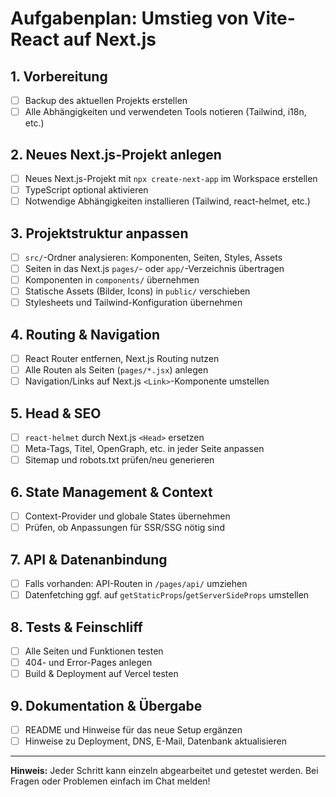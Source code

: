 # Aufgabenplan: Umstieg von Vite-React auf Next.js

## 1. Vorbereitung
- [ ] Backup des aktuellen Projekts erstellen
- [ ] Alle Abhängigkeiten und verwendeten Tools notieren (Tailwind, i18n, etc.)

## 2. Neues Next.js-Projekt anlegen
- [ ] Neues Next.js-Projekt mit `npx create-next-app` im Workspace erstellen
- [ ] TypeScript optional aktivieren
- [ ] Notwendige Abhängigkeiten installieren (Tailwind, react-helmet, etc.)

## 3. Projektstruktur anpassen
- [ ] `src/`-Ordner analysieren: Komponenten, Seiten, Styles, Assets
- [ ] Seiten in das Next.js `pages/`- oder `app/`-Verzeichnis übertragen
- [ ] Komponenten in `components/` übernehmen
- [ ] Statische Assets (Bilder, Icons) in `public/` verschieben
- [ ] Stylesheets und Tailwind-Konfiguration übernehmen

## 4. Routing & Navigation
- [ ] React Router entfernen, Next.js Routing nutzen
- [ ] Alle Routen als Seiten (`pages/*.jsx`) anlegen
- [ ] Navigation/Links auf Next.js `<Link>`-Komponente umstellen

## 5. Head & SEO
- [ ] `react-helmet` durch Next.js `<Head>` ersetzen
- [ ] Meta-Tags, Titel, OpenGraph, etc. in jeder Seite anpassen
- [ ] Sitemap und robots.txt prüfen/neu generieren

## 6. State Management & Context
- [ ] Context-Provider und globale States übernehmen
- [ ] Prüfen, ob Anpassungen für SSR/SSG nötig sind

## 7. API & Datenanbindung
- [ ] Falls vorhanden: API-Routen in `/pages/api/` umziehen
- [ ] Datenfetching ggf. auf `getStaticProps`/`getServerSideProps` umstellen

## 8. Tests & Feinschliff
- [ ] Alle Seiten und Funktionen testen
- [ ] 404- und Error-Pages anlegen
- [ ] Build & Deployment auf Vercel testen

## 9. Dokumentation & Übergabe
- [ ] README und Hinweise für das neue Setup ergänzen
- [ ] Hinweise zu Deployment, DNS, E-Mail, Datenbank aktualisieren

---

**Hinweis:**
Jeder Schritt kann einzeln abgearbeitet und getestet werden. Bei Fragen oder Problemen einfach im Chat melden!